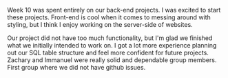 Week 10 was spent entirely on our back-end projects. I was excited to start these projects. Front-end is cool when it comes to messing around with styling, but I think I enjoy working on the server-side of websites.

Our project did not have too much functionality, but I'm glad we finished what we initially intended to work on. I got a lot more experience planning out our SQL table structure and feel more confident for future projects. Zachary and Immanuel were really solid and dependable group members. First group where we did not have github issues.